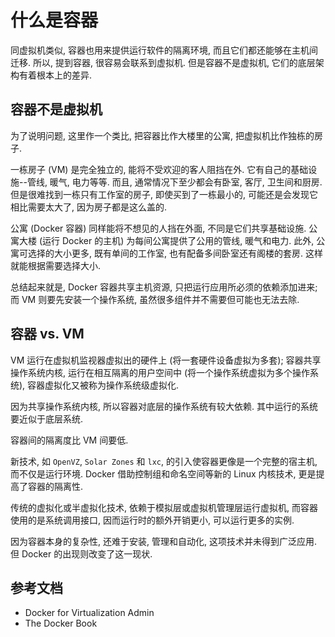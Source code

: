 # 什么是容器
同虚拟机类似, 容器也用来提供运行软件的隔离环境,  而且它们都还能够在主机间迁移. 所以, 提到容器, 很容易会联系到虚拟机. 但是容器不是虚拟机, 它们的底层架构有着根本上的差异.

## 容器不是虚拟机
为了说明问题, 这里作一个类比, 把容器比作大楼里的公寓, 把虚拟机比作独栋的房子.

一栋房子 (VM) 是完全独立的, 能将不受欢迎的客人阻挡在外. 它有自己的基础设施--管线, 暖气, 电力等等. 而且, 通常情况下至少都会有卧室, 客厅, 卫生间和厨房. 但是很难找到一栋只有工作室的房子, 即使买到了一栋最小的, 可能还是会发现它相比需要太大了, 因为房子都是这么盖的.

公寓 (Docker 容器) 同样能将不想见的人挡在外面, 不同是它们共享基础设施. 公寓大楼 (运行 Docker 的主机) 为每间公寓提供了公用的管线, 暖气和电力. 此外, 公寓可选择的大小更多, 既有单间的工作室, 也有配备多间卧室还有阁楼的套房. 这样就能根据需要选择大小.

总结起来就是, Docker 容器共享主机资源, 只把运行应用所必须的依赖添加进来; 而 VM 则要先安装一个操作系统, 虽然很多组件并不需要但可能也无法去除.

## 容器 vs. VM
VM 运行在虚拟机监视器虚拟出的硬件上 (将一套硬件设备虚拟为多套); 容器共享操作系统内核, 运行在相互隔离的用户空间中 (将一个操作系统虚拟为多个操作系统), 容器虚拟化又被称为操作系统级虚拟化.

因为共享操作系统内核, 所以容器对底层的操作系统有较大依赖. 其中运行的系统要近似于底层系统.

容器间的隔离度比 VM 间要低.

新技术, 如 `OpenVZ`, `Solar Zones` 和 `lxc`, 的引入使容器更像是一个完整的宿主机, 而不仅是运行环境. Docker 借助控制组和命名空间等新的 Linux 内核技术, 更是提高了容器的隔离性.

传统的虚拟化或半虚拟化技术, 依赖于模拟层或虚拟机管理层运行虚拟机, 而容器使用的是系统调用接口, 因而运行时的额外开销更小, 可以运行更多的实例.

因为容器本身的复杂性, 还难于安装, 管理和自动化, 这项技术并未得到广泛应用. 但 Docker 的出现则改变了这一现状.

## 参考文档
- Docker for Virtualization Admin
- The Docker Book

